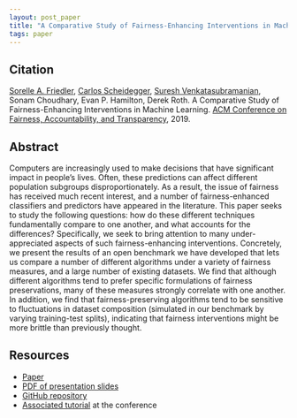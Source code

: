 ```yaml
---
layout: post_paper
title: "A Comparative Study of Fairness-Enhancing Interventions in Machine Learning"
tags: paper
---
```


## Citation

[Sorelle A. Friedler](https://sorelle.friedler.net), [Carlos Scheidegger](/), [Suresh Venkatasubramanian](https://www.cs.utah.edu/~suresh), Sonam Choudhary, Evan P. Hamilton, Derek Roth. A Comparative Study of Fairness-Enhancing Interventions in Machine Learning. [ACM Conference on Fairness, Accountability, and Transparency](https://fatconference.org/2019/acceptedpapers.html), 2019.

## Abstract

Computers are increasingly used to make decisions that have
significant impact in people’s lives. Often, these predictions can
affect different population subgroups disproportionately. As a result,
the issue of fairness has received much recent interest, and a number
of fairness-enhanced classifiers and predictors have appeared in the
literature. This paper seeks to study the following questions: how do
these different techniques fundamentally compare to one another, and
what accounts for the differences? Specifically, we seek to bring
attention to many under-appreciated aspects of such fairness-enhancing
interventions. Concretely, we present the results of an open benchmark
we have developed that lets us compare a number of different
algorithms under a variety of fairness measures, and a large number of
existing datasets. We find that although different algorithms tend to
prefer specific formulations of fairness preservations, many of these
measures strongly correlate with one another. In addition, we find
that fairness-preserving algorithms tend to be sensitive to
fluctuations in dataset composition (simulated in our benchmark by
varying training-test splits), indicating that fairness interventions
might be more brittle than previously thought.

## Resources

* [Paper](https://arxiv.org/abs/1802.04422)
* [PDF of presentation slides](/presentations/2019-fairness-comparative-study-slides.pdf)
* [GitHub repository](https://github.com/algofairness/fairness-comparison/)
* [Associated tutorial](https://algofairness.github.io/fatconference-2019-toolkit-tutorial/) at the conference

